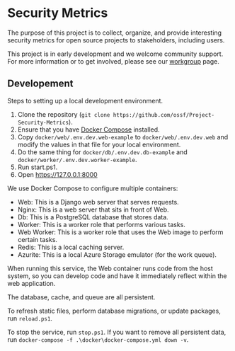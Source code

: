 # Security Metrics

The purpose of this project is to collect, organize, and provide interesting security metrics
for open source projects to stakeholders, including users.

This project is in early development and we welcome community support. For more information or
to get involved, please see our [workgroup](https://github.com/ossf/wg-identifying-security-threats)
page.

## Developement

Steps to setting up a local development environment.

1. Clone the repository (`git clone https://github.com/ossf/Project-Security-Metrics`).
1. Ensure that you have [Docker Compose](https://docs.docker.com/compose/) installed.
1. Copy `docker/web/.env.dev.web-example` to `docker/web/.env.dev.web` and modify the values
   in that file for your local environment.
1. Do the same thing for `docker/db/.env.dev.db-example` and `docker/worker/.env.dev.worker-example`.
1. Run start.ps1.
1. Open https://127.0.0.1:8000

We use Docker Compose to configure multiple containers:

* Web: This is a Django web server that serves requests.
* Nginx: This is a web server that sits in front of Web.
* Db: This is a PostgreSQL database that stores data.
* Worker: This is a worker role that performs various tasks.
* Web Worker: This is a worker role that uses the Web image to perform certain tasks.
* Redis: This is a local caching server.
* Azurite: This is a local Azure Storage emulator (for the work queue).

When running this service, the Web container runs code from the host system, so you can
develop code and have it immediately reflect within the web application.

The database, cache, and queue are all persistent.

To refresh static files, perform database migrations, or update packages, run `reload.ps1`.

To stop the service, run `stop.ps1`. If you want to remove all persistent data, run
`docker-compose -f .\docker\docker-compose.yml down -v`.